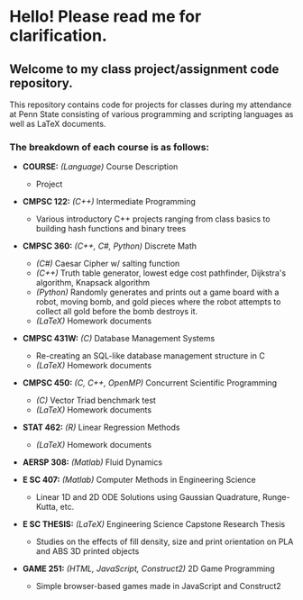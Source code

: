 # Hello! Please read me for clarification.
## Welcome to my class project/assignment code repository.

This repository contains code for projects for classes during my attendance at Penn State consisting of various programming and scripting languages as well as LaTeX documents.

### The breakdown of each course is as follows:
* __COURSE:__ _(Language)_ Course Description
    * Project


* __CMPSC 122:__ _(C++)_ Intermediate Programming
    * Various introductory C++ projects ranging from class basics to building hash functions and binary trees
* __CMPSC 360:__ _(C++, C#, Python)_ Discrete Math
    * _(C#)_ Caesar Cipher w/ salting function
    * _(C++)_ Truth table generator, lowest edge cost pathfinder, Dijkstra's algorithm, Knapsack algorithm
    * _(Python)_ Randomly generates and prints out a game board with a robot, moving bomb, and gold pieces where the robot attempts to collect all gold before the bomb destroys it.
    * _(LaTeX)_ Homework documents
* __CMPSC 431W:__ _(C)_ Database Management Systems
    * Re-creating an SQL-like database management structure in C
    * _(LaTeX)_ Homework documents
* __CMPSC 450:__ _(C, C++, OpenMP)_ Concurrent Scientific Programming
    * _(C)_ Vector Triad benchmark test
    * _(LaTeX)_ Homework documents
* __STAT  462:__ _(R)_ Linear Regression Methods
    * _(LaTeX)_ Homework documents
* __AERSP 308:__ _(Matlab)_ Fluid Dynamics
* __E SC  407:__ _(Matlab)_ Computer Methods in Engineering Science
    * Linear 1D and 2D ODE Solutions using Gaussian Quadrature, Runge-Kutta, etc.
* __E SC  THESIS:__ _(LaTeX)_ Engineering Science Capstone Research Thesis
    * Studies on the effects of fill density, size and print orientation on PLA and ABS 3D printed objects
* __GAME  251:__ _(HTML, JavaScript, Construct2)_ 2D Game Programming
    * Simple browser-based games made in JavaScript and Construct2

